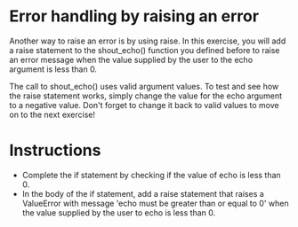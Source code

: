 # Error handling by raising an error
Another way to raise an error is by using raise. In this exercise, you will add a raise statement to the shout_echo() function you defined before to raise an error message when the value supplied by the user to the echo argument is less than 0.

The call to shout_echo() uses valid argument values. To test and see how the raise statement works, simply change the value for the echo argument to a negative value. Don't forget to change it back to valid values to move on to the next exercise!

# Instructions
- Complete the if statement by checking if the value of echo is less than 0.
- In the body of the if statement, add a raise statement that raises a ValueError with message 'echo must be greater than or equal to 0' when the value supplied by the user to echo is less than 0.
